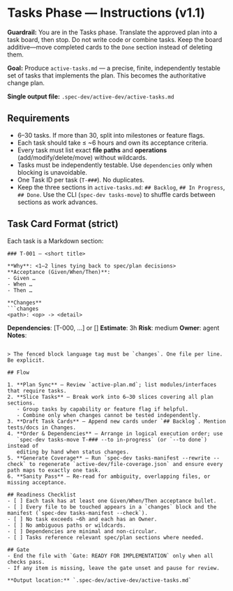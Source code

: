# Tasks Phase — Instructions (v1.1)

**Guardrail:** You are in the Tasks phase. Translate the approved plan into a
task board, then stop. Do not write code or combine tasks. Keep the board
additive—move completed cards to the `Done` section instead of deleting them.

**Goal:** Produce `active-tasks.md` — a precise, finite, independently testable
set of tasks that implements the plan. This becomes the authoritative change plan.

**Single output file:** `.spec-dev/active-dev/active-tasks.md`

## Requirements

- 6–30 tasks. If more than 30, split into milestones or feature flags.
- Each task should take ≤ ~6 hours and own its acceptance criteria.
- Every task must list exact **file paths** and **operations** (add/modify/delete/move) without wildcards.
- Tasks must be independently testable. Use `dependencies` only when blocking is unavoidable.
- One Task ID per task (`T-###`). No duplicates.
- Keep the three sections in `active-tasks.md`: `## Backlog`, `## In Progress`,
  `## Done`. Use the CLI (`spec-dev tasks-move`) to shuffle cards between
  sections as work advances.

## Task Card Format (strict)

Each task is a Markdown section:

```
### T-001 — <short title>

**Why**: <1–2 lines tying back to spec/plan decisions>
**Acceptance (Given/When/Then)**:
- Given …
- When …
- Then …

**Changes**
```changes
<path>: <op> -> <detail>
```

**Dependencies**: [T-000, …] or []
**Estimate**: 3h   **Risk**: medium   **Owner**: agent
**Notes**: <optional clarifications>
```

> The fenced block language tag must be `changes`. One file per line. Be explicit.

## Flow

1. **Plan Sync** — Review `active-plan.md`; list modules/interfaces that require tasks.
2. **Slice Tasks** — Break work into 6–30 slices covering all plan sections.
   - Group tasks by capability or feature flag if helpful.
   - Combine only when changes cannot be tested independently.
3. **Draft Task Cards** — Append new cards under `## Backlog`. Mention tests/docs in Changes.
4. **Order & Dependencies** — Arrange in logical execution order; use
   `spec-dev tasks-move T-### --to in-progress` (or `--to done`) instead of
   editing by hand when status changes.
5. **Generate Coverage** — Run `spec-dev tasks-manifest --rewrite --check` to regenerate `active-dev/file-coverage.json` and ensure every path maps to exactly one task.
6. **Sanity Pass** — Re-read for ambiguity, overlapping files, or missing acceptance.

## Readiness Checklist
- [ ] Each task has at least one Given/When/Then acceptance bullet.
- [ ] Every file to be touched appears in a `changes` block and the manifest (`spec-dev tasks-manifest --check`).
- [ ] No task exceeds ~6h and each has an Owner.
- [ ] No ambiguous paths or wildcards.
- [ ] Dependencies are minimal and non-circular.
- [ ] Tasks reference relevant spec/plan sections where needed.

## Gate
- End the file with `Gate: READY FOR IMPLEMENTATION` only when all checks pass.
- If any item is missing, leave the gate unset and pause for review.

**Output location:** `.spec-dev/active-dev/active-tasks.md`
